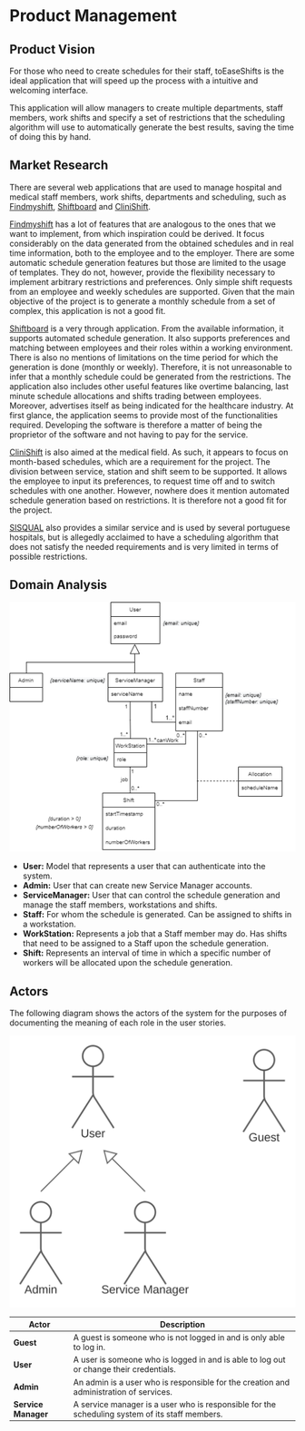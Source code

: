 # Product Management

## Product Vision

For those who need to create schedules for their staff, toEaseShifts is the ideal application that will speed up the process with a intuitive and welcoming interface.

This application will allow managers to create multiple departments, staff members, work shifts and specify a set of restrictions that the scheduling algorithm will use to automatically generate the best results, saving the time of doing this by hand.

## Market Research

There are several web applications that are used to manage hospital and medical staff members, work shifts, departments and scheduling, such as [Findmyshift](https://www.findmyshift.com/), [Shiftboard](https://www.shiftboard.com/) and [CliniShift](https://clinishift.com/).

[Findmyshift](https://www.findmyshift.com/) has a lot of features that are analogous to the ones that we want to implement, from which inspiration could be derived. It focus considerably on the data generated from the obtained schedules and in real time information, both to the employee and to the employer. There are some automatic schedule generation features but those are limited to the usage of templates. They do not, however, provide the flexibility necessary to implement arbitrary restrictions and preferences. Only simple shift requests from an employee and weekly schedules are supported. Given that the main objective of the project is to generate a monthly schedule from a set of complex, this application is not a good fit.

[Shiftboard](https://www.shiftboard.com/) is a very through application. From the available information, it supports automated schedule generation. It also supports preferences and matching between employees and their roles within a working environment. There is also no mentions of limitations on the time period for which the generation is done (monthly or weekly). Therefore, it is not unreasonable to infer that a monthly schedule could be generated from the restrictions. The application also includes other useful features like overtime balancing, last minute schedule allocations and shifts trading between employees. Moreover, advertises itself as being indicated for the healthcare industry. At first glance, the application seems to provide most of the functionalities required. Developing the software is therefore a matter of being the proprietor of the software and not having to pay for the service.

[CliniShift](https://clinishift.com/) is also aimed at the medical field. As such, it appears to focus on month-based schedules, which are a requirement for the project. The division between service, station and shift seem to be supported. It allows the employee to input its preferences, to request time off and to switch schedules with one another. However, nowhere does it mention automated schedule generation based on restrictions. It is therefore not a good fit for the project.

[SISQUAL](https://www.sisqualwfm.com/) also provides a similar service and is used by several portuguese hospitals, but is allegedly acclaimed to have a scheduling algorithm that does not satisfy the needed requirements and is very limited in terms of possible restrictions.

## Domain Analysis

![Domain model](./images/DomainModel.png)

-   **User:** Model that represents a user that can authenticate into the system.
-   **Admin:** User that can create new Service Manager accounts.
-   **ServiceManager:** User that can control the schedule generation and manage the staff members, workstations and shifts.
-   **Staff:** For whom the schedule is generated. Can be assigned to shifts in a workstation.
-   **WorkStation:** Represents a job that a Staff member may do. Has shifts that need to be assigned to a Staff upon the schedule generation.
-   **Shift:** Represents an interval of time in which a specific number of workers will be allocated upon the schedule generation.

## Actors

The following diagram shows the actors of the system for the purposes of documenting the meaning of each role in the user stories.

![actors](images/ActorsDiagram.svg)

| Actor               | Description                                                                                    |
| ------------------- | ---------------------------------------------------------------------------------------------- |
| **Guest**           | A guest is someone who is not logged in and is only able to log in.                            |
| **User**            | A user is someone who is logged in and is able to log out or change their credentials.         |
| **Admin**           | An admin is a user who is responsible for the creation and administration of services.         |
| **Service Manager** | A service manager is a user who is responsible for the scheduling system of its staff members. |
